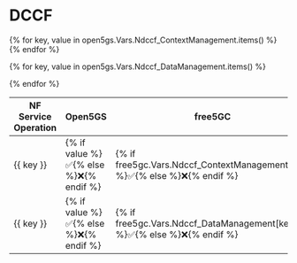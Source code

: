 # DCCF

<table>
  <thead>
    <tr>
      <th>NF Service Operation</th>
      <th>Open5GS</th>
      <th>free5GC</th>
      <th>OAI CN5G</th>
    </tr>
  </thead>
  <tbody>
{% for key, value in open5gs.Vars.Ndccf_ContextManagement.items() %}
    <tr>
<td> {{ key }} </td> 
<td>{% if value %}✅{% else %}❌{% endif %} </td> 
<td>{% if free5gc.Vars.Ndccf_ContextManagement[key] %}✅{% else %}❌{% endif %} </td> 
<td>{% if oai.Vars.Ndccf_ContextManagement[key] %}✅{% else %}❌{% endif %} </td>
    </tr>
{% endfor %}

{% for key, value in open5gs.Vars.Ndccf_DataManagement.items() %}
    <tr>
<td> {{ key }} </td> 
<td>{% if value %}✅{% else %}❌{% endif %} </td> 
<td>{% if free5gc.Vars.Ndccf_DataManagement[key] %}✅{% else %}❌{% endif %} </td> 
<td>{% if oai.Vars.Ndccf_DataManagement[key] %}✅{% else %}❌{% endif %} </td>
    </tr>
{% endfor %}

  </tbody>
<table>

